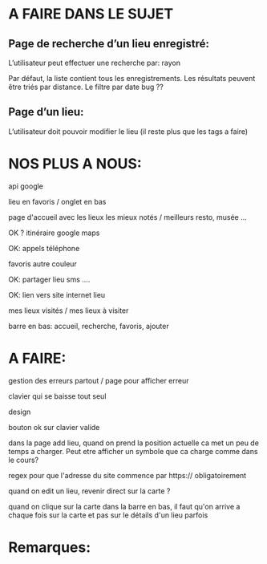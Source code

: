 # A FAIRE DANS LE SUJET

## Page de recherche d’un lieu enregistré:

L’utilisateur peut effectuer une recherche par: rayon

Par défaut, la liste contient tous les enregistrements. Les résultats peuvent être triés par distance.
Le filtre par date bug ??




## Page d’un lieu:

L’utilisateur doit pouvoir modifier le lieu (il reste plus que les tags a faire)


# NOS PLUS A NOUS:

api google

lieu en favoris / onglet en bas

page d'accueil avec les lieux les mieux notés / meilleurs resto, musée ... 

OK ? itinéraire google maps

OK: appels téléphone

favoris autre couleur

OK: partager lieu sms .... 

OK: lien vers site internet lieu

mes lieux visités / mes lieux à visiter 

barre en bas: accueil, recherche, favoris, ajouter


# A FAIRE:

gestion des erreurs partout / page pour afficher erreur 

clavier qui se baisse tout seul

design

bouton ok sur clavier valide

dans la page add lieu, quand on prend la position actuelle ca met un peu de temps a charger. Peut etre afficher un symbole que ca charge comme dans le cours?

regex pour que l'adresse du site commence par https:// obligatoirement

quand on edit un lieu, revenir direct sur la carte ?

quand on clique sur la carte dans la barre en bas, il faut qu'on arrive a chaque fois sur la carte et pas sur le détails d'un lieu parfois

# Remarques: 

